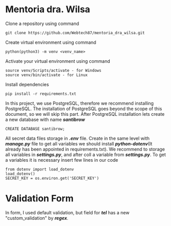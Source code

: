 # Mentoria dra. Wilsa

Clone a repository using command 
    
    git clone https://github.com/Webtech87/mentoria_dra_wilsa.git

Create virtual environment using command 

    python(python3) -m venv <venv_name>

Activate your virtual environment using command

    source venv/Scripts/activate - for Windows
    source venv/bin/activate - for Linux

Install dependencies

    pip install -r requirements.txt

In this project, we use PostgreSQL, therefore we recommend installing PostgreSQL. The installation of PostgreSQL goes beyond the scope of this document, so we will skip this part.
After PostgreSQL installation lets create a new database with name **_santibrow_**
    
    CREATE DATABASE santibrow;

All secret data files storage in **_.env_** file. Create in the same level with **_manage.py_** file
to get all variables we should install **_python-dotenv_**(It already has been appointed in requirements.txt).
We recommend to storage all variables in  **_settings.py_**, and after coll a variable from **_settings.py_**. To get a variables it is necessary insert few lines in our code
    
    from dotenv import load_dotenv
    load_dotenv()
    SECRET_KEY = os.environ.get('SECRET_KEY')

# Validation Form
In form, I used default validation, but field for **_tel_** has a new "custom_validation" by **_regex_**.